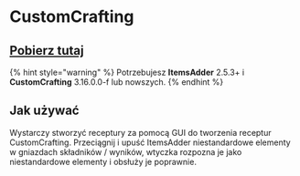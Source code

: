 # CustomCrafting

## [Pobierz tutaj](https://www.spigotmc.org/resources/55883/)

{% hint style="warning" %}
Potrzebujesz **ItemsAdder** 2.5.3+ i **CustomCrafting** 3.16.0.0-f lub nowszych.
{% endhint %}

## Jak używać

Wystarczy stworzyć receptury za pomocą GUI do tworzenia receptur CustomCrafting.
Przeciągnij i upuść ItemsAdder niestandardowe elementy w gniazdach składników / wyników, wtyczka rozpozna je jako niestandardowe elementy i obsłuży je poprawnie.
